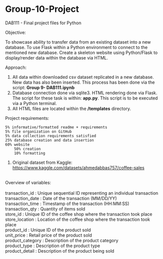 # Group-10-Project
 DAB111 - Final project files for Python

 Objective:

 To showcase ability to transfer data from an existing dataset into a new database.
 To use Flask within a Python environment to connect to the mentioned new database.
 Create a skeleton website using Python/Flask to display/render data within the database via HTML.

 Approach:
 1. All data within downloaded csv dataset replicated in a new database. New data has also been inserted. This process has been done via the script: __Group 9- DAB111.ipynb__
 2. Database connection done via sqlite3. HTML rendering done via Flask. The script for these task is within: __app.py__. This script is to be executed via a Python terminal.
 3. All HTML files are located within the __/templates__ directory.

 Project requirements:

    5% informative/formatted readme + requirements  
    5% file organization on GitHub
    5% data collection requirements satisfied
    25% database creation and data insertion
    60% website
        50% creation
        10% formatting

1. Original dataset from Kaggle: https://www.kaggle.com/datasets/ahmedabbas757/coffee-sales
<br>
   Overview of variables:
   <br>
   <br>
   transaction_id : Unique sequential ID representing an individual transaction
   <br>
   transaction_date : Date of the transaction (MM/DD/YY)
   <br>
   transaction_time : Timestamp of the transaction (HH:MM:SS)
   <br>
   transaction_qty : Quantity of items sold
   <br>
   store_id : Unique ID of the coffee shop where the transaction took place
   <br>
   store_location : Location of the coffee shop where the transaction took place
   <br>
   product_id : Unique ID of the product sold
   <br>
   unit_price : Retail price of the product sold
   <br>
   product_category : Description of the product category
   <br>
   product_type : Description of the product type
   <br>
   product_detail : Description of the product being sold
   <br>
